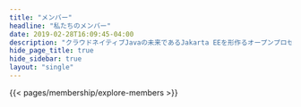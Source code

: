 ```yaml
---
title: "メンバー"
headline: "私たちのメンバー"
date: 2019-02-28T16:09:45-04:00
description: "クラウドネイティブJavaの未来であるJakarta EEを形作るオープンプロセスに参加しましょう。"
hide_page_title: true
hide_sidebar: true
layout: "single"
---
```


{{< pages/membership/explore-members >}}